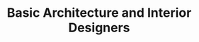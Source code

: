 ---
title: "Basic Architecture and Interior Designers"
url: /karachi/basic-architecture-and-interior-designers/
shop: interior decoration
---